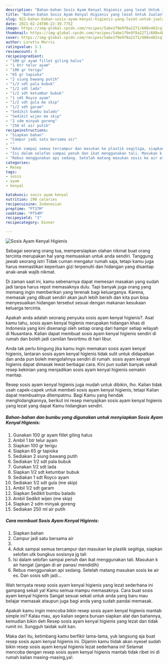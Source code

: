 ```yaml
---
description: "Bahan-bahan Sosis Ayam Kenyal Higienis yang lezat Untuk Jualan"
title: "Bahan-bahan Sosis Ayam Kenyal Higienis yang lezat Untuk Jualan"
slug: 921-bahan-bahan-sosis-ayam-kenyal-higienis-yang-lezat-untuk-jualan
date: 2021-02-24T06:22:39.775Z
image: https://img-global.cpcdn.com/recipes/5abe1f9e9f8a2271/680x482cq70/sosis-ayam-kenyal-higienis-foto-resep-utama.jpg
thumbnail: https://img-global.cpcdn.com/recipes/5abe1f9e9f8a2271/680x482cq70/sosis-ayam-kenyal-higienis-foto-resep-utama.jpg
cover: https://img-global.cpcdn.com/recipes/5abe1f9e9f8a2271/680x482cq70/sosis-ayam-kenyal-higienis-foto-resep-utama.jpg
author: Loretta Morris
ratingvalue: 3.1
reviewcount: 8
recipeingredient:
- "100 gr ayam fillet giling halus"
- "1 btr telur ayam"
- "100 gr terigu"
- "65 gr tapioka"
- "2 siung bawang putih"
- "1/2 sdt pala bubuk"
- "1/2 sdt lada"
- "1/2 sdt ketumbar bubuk"
- "1 sdt Royco ayam"
- "1/2 sdt gula me skip"
- "1/2 sdt garam"
- "Sedikit bumbu balado"
- "Sedikit wijen me skip"
- "2 sdm minyak goreng"
- "250 ml air putih"
recipeinstructions:
- "Siapkan bahan"
- "Campur jadi satu bersama air"
- ""
- "Aduk sampai semua tercampur dan masukan ke plastik segitiga, siapkan selofan utk bungkus sosisnya jg tali"
- "Isi dalam selofan sampai penuh dan ikat menggunakan tali. Masukan k air hangat (jangan di air panas/ mendidih)"
- "Rebus menggunakan api sedang. Setelah matang masukan sosis ke air es. Dan sosis sdh jadi..."
categories:
- Resep
tags:
- sosis
- ayam
- kenyal

katakunci: sosis ayam kenyal 
nutrition: 290 calories
recipecuisine: Indonesian
preptime: "PT37M"
cooktime: "PT54M"
recipeyield: "3"
recipecategory: Dinner

---
```



![Sosis Ayam Kenyal Higienis](https://img-global.cpcdn.com/recipes/5abe1f9e9f8a2271/680x482cq70/sosis-ayam-kenyal-higienis-foto-resep-utama.jpg)

Sebagai seorang orang tua, mempersiapkan olahan nikmat buat orang tercinta merupakan hal yang memuaskan untuk anda sendiri. Tanggung jawab seorang istri Tidak cuman mengatur rumah saja, tetapi kamu juga harus memastikan keperluan gizi terpenuhi dan hidangan yang disantap anak-anak wajib nikmat.

Di zaman  saat ini, kamu sebenarnya dapat memesan masakan yang sudah jadi tanpa harus repot memasaknya dulu. Tapi banyak juga orang yang memang ingin memberikan yang terenak bagi keluarganya. Karena, memasak yang dibuat sendiri akan jauh lebih bersih dan kita pun bisa menyesuaikan hidangan tersebut sesuai dengan makanan kesukaan keluarga tercinta. 



Apakah anda adalah seorang penyuka sosis ayam kenyal higienis?. Asal kamu tahu, sosis ayam kenyal higienis merupakan hidangan khas di Indonesia yang kini disenangi oleh setiap orang dari hampir setiap wilayah di Nusantara. Kalian dapat membuat sosis ayam kenyal higienis sendiri di rumah dan boleh jadi camilan favoritmu di hari libur.

Anda tak perlu bingung jika kamu ingin memakan sosis ayam kenyal higienis, lantaran sosis ayam kenyal higienis tidak sulit untuk didapatkan dan anda pun boleh mengolahnya sendiri di rumah. sosis ayam kenyal higienis dapat dimasak lewat berbagai cara. Kini pun sudah banyak sekali resep kekinian yang menjadikan sosis ayam kenyal higienis semakin mantap.

Resep sosis ayam kenyal higienis juga mudah untuk dibikin, lho. Kalian tidak usah capek-capek untuk membeli sosis ayam kenyal higienis, tetapi Kalian dapat membuatnya ditempatmu. Bagi Kamu yang hendak menghidangkannya, berikut ini resep menyajikan sosis ayam kenyal higienis yang lezat yang dapat Kamu hidangkan sendiri.

<!--inarticleads1-->

##### Bahan-bahan dan bumbu yang digunakan untuk menyiapkan Sosis Ayam Kenyal Higienis:

1. Gunakan 100 gr ayam fillet giling halus
1. Ambil 1 btr telur ayam
1. Siapkan 100 gr terigu
1. Siapkan 65 gr tapioka
1. Sediakan 2 siung bawang putih
1. Sediakan 1/2 sdt pala bubuk
1. Gunakan 1/2 sdt lada
1. Siapkan 1/2 sdt ketumbar bubuk
1. Sediakan 1 sdt Royco ayam
1. Sediakan 1/2 sdt gula (me skip)
1. Ambil 1/2 sdt garam
1. Siapkan Sedikit bumbu balado
1. Ambil Sedikit wijen (me skip)
1. Siapkan 2 sdm minyak goreng
1. Sediakan 250 ml air putih




<!--inarticleads2-->

##### Cara membuat Sosis Ayam Kenyal Higienis:

1. Siapkan bahan
1. Campur jadi satu bersama air
1. 
1. Aduk sampai semua tercampur dan masukan ke plastik segitiga, siapkan selofan utk bungkus sosisnya jg tali
1. Isi dalam selofan sampai penuh dan ikat menggunakan tali. Masukan k air hangat (jangan di air panas/ mendidih)
1. Rebus menggunakan api sedang. Setelah matang masukan sosis ke air es. Dan sosis sdh jadi...




Wah ternyata resep sosis ayam kenyal higienis yang lezat sederhana ini gampang sekali ya! Kamu semua mampu memasaknya. Cara buat sosis ayam kenyal higienis Sangat sesuai sekali untuk anda yang baru mau belajar memasak ataupun juga bagi anda yang sudah pandai memasak.

Apakah kamu ingin mencoba bikin resep sosis ayam kenyal higienis mantab simple ini? Kalau mau, ayo kalian segera buruan siapkan alat dan bahannya, kemudian bikin deh Resep sosis ayam kenyal higienis yang lezat dan tidak rumit ini. Sungguh taidak sulit kan. 

Maka dari itu, ketimbang kamu berfikir lama-lama, yuk langsung aja buat resep sosis ayam kenyal higienis ini. Dijamin kamu tiidak akan nyesel sudah bikin resep sosis ayam kenyal higienis lezat sederhana ini! Selamat mencoba dengan resep sosis ayam kenyal higienis mantab tidak ribet ini di rumah kalian masing-masing,ya!.


